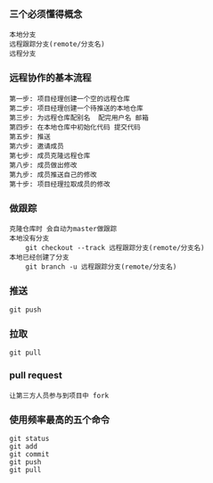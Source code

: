 ### 三个必须懂得概念
    本地分支
    远程跟踪分支(remote/分支名)
    远程分支

### 远程协作的基本流程
    第一步: 项目经理创建一个空的远程仓库
    第二步: 项目经理创建一个待推送的本地仓库
    第三步: 为远程仓库配别名  配完用户名 邮箱
    第四步: 在本地仓库中初始化代码 提交代码
    第五步: 推送
    第六步: 邀请成员
    第七步: 成员克隆远程仓库
    第八步: 成员做出修改
    第九步: 成员推送自己的修改
    第十步: 项目经理拉取成员的修改

### 做跟踪
    克隆仓库时 会自动为master做跟踪
    本地没有分支
        git checkout --track 远程跟踪分支(remote/分支名)
    本地已经创建了分支
        git branch -u 远程跟踪分支(remote/分支名)
### 推送
    git push
### 拉取
    git pull
### pull request
    让第三方人员参与到项目中 fork



### 使用频率最高的五个命令
    git status
    git add
    git commit
    git push
    git pull